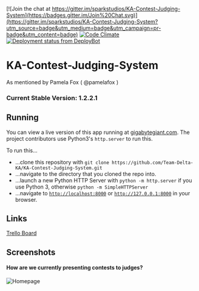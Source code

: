 [![Join the chat at https://gitter.im/sparkstudios/KA-Contest-Judging-System](https://badges.gitter.im/Join%20Chat.svg)](https://gitter.im/sparkstudios/KA-Contest-Judging-System?utm_source=badge&utm_medium=badge&utm_campaign=pr-badge&utm_content=badge) [![Code Climate](https://codeclimate.com/github/Team-Delta-KA/KA-Contest-Judging-System/badges/gpa.svg)](https://codeclimate.com/github/Team-Delta-KA/KA-Contest-Judging-System) [![Deployment status from DeployBot](https://team-delta.deploybot.com/badge/45290642014672/43809.svg)](http://deploybot.com)
# KA-Contest-Judging-System
As mentioned by Pamela Fox ( @pamelafox )

### Current Stable Version: 1.2.2.1

## Running
You can view a live version of this app running at [gigabytegiant.com](http://gigabytegiant.com/kacjs/).
The project contributors use Python3's `http.server` to run this.

To run this...
 * ...clone this repository with `git clone https://github.com/Team-Delta-KA/KA-Contest-Judging-System.git`
 * ...navigate to the directory that you cloned the repo into.
 * ...launch a new Python HTTP Server with `python -m http.server` if you use Python 3, otherwise `python -m SimpleHTTPServer`
 * ...navigate to [`http://localhost:8000`](http://localhost:8000) or [`http://127.0.0.1:8000`](http://127.0.0.1:8000) in your browser.

## Links
[Trello Board](https://trello.com/b/IAYgtwLH/ka-contest-judging-system)

## Screenshots
#### How are we currently presenting contests to judges?
![Homepage](https://d1ro8r1rbfn3jf.cloudfront.net/ms_75204/0yfEi8ewcvmKnxLKl6GBLwU7Dw8hvr/Monosnap%2B2015-09-03%2B13-59-30.png?Expires=1441393237&Signature=jlE07pPuf5FRBjzpcA8k0ixLQeoIUcAooOad~8xs38RXOT0OiVcOWrDZdJwp43VgkiHlXneQnIFLCQ7vD~M000hpXfT9H5uwW7HrO1LHOG-IO2cHxibR-YTv2qTTi56vXa5U2kDcHhLsxP0YEBU3TkoBeAphjaQp~AMNLYOVXR3pW5zh6qmOKuBi8eRS~pjgDIg5XFghkizE6pWZvmqILWbDtPf2N~vARlCFCBuOXpUWeLWMpZFAXXt5jtlmPbhAMov2HjehYxm0Dybn1xvXHVoMAwSDt37Q3C41nzqgHztSzaKe1EZQ23e8dV~mohG3CfTMt97UlMYVvDKf39TfqQ__&Key-Pair-Id=APKAJHEJJBIZWFB73RSA)

